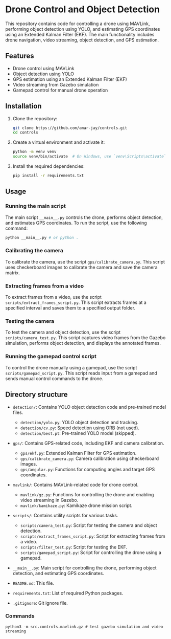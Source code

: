 # Drone Control and Object Detection

This repository contains code for controlling a drone using MAVLink, performing object detection using YOLO, and estimating GPS coordinates using an Extended Kalman Filter (EKF). The main functionality includes drone navigation, video streaming, object detection, and GPS estimation.

## Features

* Drone control using MAVLink
* Object detection using YOLO
* GPS estimation using an Extended Kalman Filter (EKF)
* Video streaming from Gazebo simulation
* Gamepad control for manual drone operation

## Installation

1. Clone the repository:
   ```sh
   git clone https://github.com/amar-jay/controls.git
   cd controls
   ```

2. Create a virtual environment and activate it:
   ```sh
   python -m venv venv
   source venv/bin/activate  # On Windows, use `venv\Scripts\activate`
   ```

3. Install the required dependencies:
   ```sh
   pip install -r requirements.txt
   ```

## Usage

### Running the main script

The main script `__main__.py` controls the drone, performs object detection, and estimates GPS coordinates. To run the script, use the following command:
```sh
python __main__.py # or python .
```

### Calibrating the camera

To calibrate the camera, use the script `gps/calibrate_camera.py`. This script uses checkerboard images to calibrate the camera and save the camera matrix.

### Extracting frames from a video

To extract frames from a video, use the script `scripts/extract_frames_script.py`. This script extracts frames at a specified interval and saves them to a specified output folder.

### Testing the camera

To test the camera and object detection, use the script `scripts/camera_test.py`. This script captures video frames from the Gazebo simulation, performs object detection, and displays the annotated frames.

### Running the gamepad control script

To control the drone manually using a gamepad, use the script `scripts/gamepad_script.py`. This script reads input from a gamepad and sends manual control commands to the drone.

## Directory structure

* `detection/`: Contains YOLO object detection code and pre-trained model files.
  - `detection/yolo.py`: YOLO object detection and tracking.
  - `detection/cv.py`: Speed detection using ORB (not used).
  - `detection/best.pt`: Pre-trained YOLO model (skipped).

* `gps/`: Contains GPS-related code, including EKF and camera calibration.
  - `gps/ekf.py`: Extended Kalman Filter for GPS estimation.
  - `gps/calibrate_camera.py`: Camera calibration using checkerboard images.
  - `gps/angular.py`: Functions for computing angles and target GPS coordinates.

* `mavlink/`: Contains MAVLink-related code for drone control.
  - `mavlink/gz.py`: Functions for controlling the drone and enabling video streaming in Gazebo.
  - `mavlink/kamikaze.py`: Kamikaze drone mission script.

* `scripts/`: Contains utility scripts for various tasks.
  - `scripts/camera_test.py`: Script for testing the camera and object detection.
  - `scripts/extract_frames_script.py`: Script for extracting frames from a video.
  - `scripts/filter_test.py`: Script for testing the EKF.
  - `scripts/gamepad_script.py`: Script for controlling the drone using a gamepad.

* `__main__.py`: Main script for controlling the drone, performing object detection, and estimating GPS coordinates.
* `README.md`: This file.
* `requirements.txt`: List of required Python packages.
* `.gitignore`: Git ignore file.

### Commands
```
python3 -m src.controls.mavlink.gz # test gazebo simulation and video streaming
```